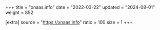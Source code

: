 +++
title = "xnaas.info"
date = "2022-03-22"
updated = "2024-08-01"
weight = 852

[extra]
source = "https://xnaas.info"
ratio = 100
size = 1
+++
